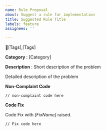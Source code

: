 ```yaml
---
name: Rule Proposal
about: Suggest a rule for implementation
title: Suggested Rule Title
labels: feature
assignees: ''

---
```


🔖[Tags],[Tags]

**Category** : [Category]

**Description** : Short description of the problem

Detailed description of the problem

**Non-Complaint Code**
```
// non-complaint code here
```
**Code Fix**

Code Fix with _[FixName]_ raised.
```
// Fix code here
```
